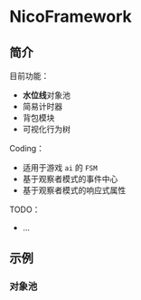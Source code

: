 ﻿# NicoFramework

## 简介

目前功能：
+ **水位线**对象池
+ 简易计时器
+ 背包模块
+ 可视化行为树

Coding：
+ 适用于游戏 `ai` 的 `FSM`
+ 基于观察者模式的事件中心
+ 基于观察者模式的响应式属性

TODO：
+ ...

## 示例

### 对象池
